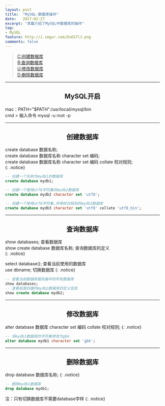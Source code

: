 ```yaml
---
layout: post
title:  "MySQL-数据库操作"
date:   2017-02-27
excerpt: "本篇介绍了MySQL中数据库的操作"
tag:
- MySQL
feature: http://i.imgur.com/Ds6S7lJ.png
comments: false
---  
```


><a href="#1">C:创建数据库</a>  
><a href="#2">R:查询数据库</a>   
><a href="#3">U:修改数据库</a>   
><a href="#4">D:删除数据库</a>    

***


## <center>MySQL开启</center>    


mac：PATH="$PATH":/usr/local/mysql/bin  
cmd > 输入命令 mysql -u root -p    


***

<a name="1"></a>

## <center>创建数据库</center>   


create database 数据名称;  
create database 数据库名称 character set 编码;  
create database 数据库名称 character set 编码 collate 校对规则;  
{: .notice}


```sql
-- 创建一个名称为mydb1的数据库
create database mydb1;

-- 创建一个使用utf8字符集的mydb2数据库
create database mydb2 character set 'utf8';

-- 创建一个使用utf8字符集,并带校对规则的mydb3数据库
create database mydb3 character set 'utf8' collate 'utf8_bin';
```
	

***

<a name="2"></a>

## <center>查询数据库</center>   

show databases;  查看数据库   
show create database 数据库名称;  查询数据库的定义   
{: .notice}	

select database();  查看当前使用的数据库  
use dbname;  切换数据库
{: .notice}	


```sql
-- 查看当前数据库服务器中的所有数据库
show databases;
-- 查看前面创建的mydb2数据库的定义信息
show create database mydb2;
```

***

<a name="3"></a>

## <center>修改数据库</center> 

alter database 数据库 character set 编码 collate 校对规则;
{: .notice}

```sql
-- 将mydb1数据库的字符集修改为gbk 
alter database mydb1 character set 'gbk';
```



***

<a name="4"></a>

## <center>删除数据库</center>  


drop database 数据库名称;
{: .notice}

```sql
-- 删除mydb1数据库
drop database mydb1;
```

注：只有切换数据库不需要database字样
{: .notice} 
